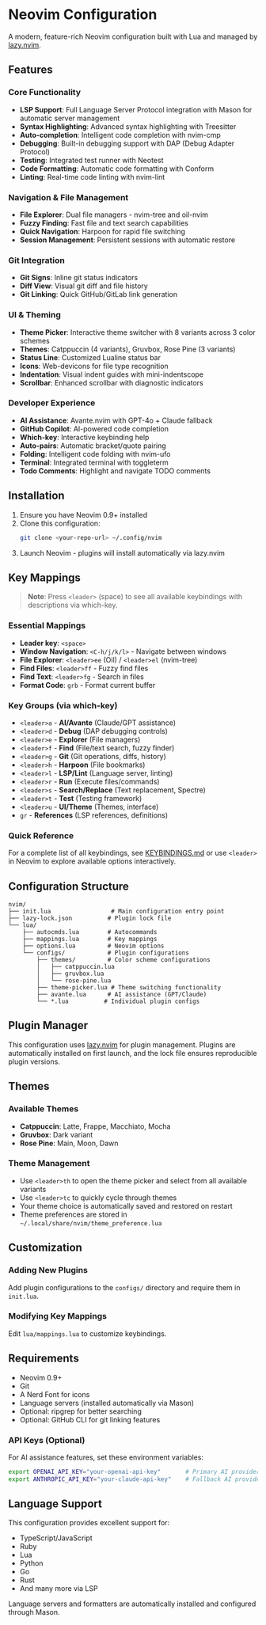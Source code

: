 # Neovim Configuration

A modern, feature-rich Neovim configuration built with Lua and managed by [lazy.nvim](https://github.com/folke/lazy.nvim).

## Features

### Core Functionality
- **LSP Support**: Full Language Server Protocol integration with Mason for automatic server management
- **Syntax Highlighting**: Advanced syntax highlighting with Treesitter
- **Auto-completion**: Intelligent code completion with nvim-cmp
- **Debugging**: Built-in debugging support with DAP (Debug Adapter Protocol)
- **Testing**: Integrated test runner with Neotest
- **Code Formatting**: Automatic code formatting with Conform
- **Linting**: Real-time code linting with nvim-lint

### Navigation & File Management
- **File Explorer**: Dual file managers - nvim-tree and oil-nvim
- **Fuzzy Finding**: Fast file and text search capabilities
- **Quick Navigation**: Harpoon for rapid file switching
- **Session Management**: Persistent sessions with automatic restore

### Git Integration
- **Git Signs**: Inline git status indicators
- **Diff View**: Visual git diff and file history
- **Git Linking**: Quick GitHub/GitLab link generation

### UI & Theming
- **Theme Picker**: Interactive theme switcher with 8 variants across 3 color schemes
- **Themes**: Catppuccin (4 variants), Gruvbox, Rose Pine (3 variants)
- **Status Line**: Customized Lualine status bar
- **Icons**: Web-devicons for file type recognition
- **Indentation**: Visual indent guides with mini-indentscope
- **Scrollbar**: Enhanced scrollbar with diagnostic indicators

### Developer Experience
- **AI Assistance**: Avante.nvim with GPT-4o + Claude fallback
- **GitHub Copilot**: AI-powered code completion
- **Which-key**: Interactive keybinding help
- **Auto-pairs**: Automatic bracket/quote pairing
- **Folding**: Intelligent code folding with nvim-ufo
- **Terminal**: Integrated terminal with toggleterm
- **Todo Comments**: Highlight and navigate TODO comments

## Installation

1. Ensure you have Neovim 0.9+ installed
2. Clone this configuration:
   ```bash
   git clone <your-repo-url> ~/.config/nvim
   ```
3. Launch Neovim - plugins will install automatically via lazy.nvim

## Key Mappings

> **Note**: Press `<leader>` (space) to see all available keybindings with descriptions via which-key.

### Essential Mappings
- **Leader key**: `<space>`
- **Window Navigation**: `<C-h/j/k/l>` - Navigate between windows  
- **File Explorer**: `<leader>ee` (Oil) / `<leader>el` (nvim-tree)
- **Find Files**: `<leader>ff` - Fuzzy find files
- **Find Text**: `<leader>fg` - Search in files
- **Format Code**: `grb` - Format current buffer

### Key Groups (via which-key)
- `<leader>a` - **AI/Avante** (Claude/GPT assistance)
- `<leader>d` - **Debug** (DAP debugging controls)
- `<leader>e` - **Explorer** (File managers)
- `<leader>f` - **Find** (File/text search, fuzzy finder)
- `<leader>g` - **Git** (Git operations, diffs, history)
- `<leader>h` - **Harpoon** (File bookmarks)
- `<leader>l` - **LSP/Lint** (Language server, linting)
- `<leader>r` - **Run** (Execute files/commands)
- `<leader>s` - **Search/Replace** (Text replacement, Spectre)
- `<leader>t` - **Test** (Testing framework)
- `<leader>u` - **UI/Theme** (Themes, interface)
- `gr` - **References** (LSP references, definitions)

### Quick Reference
For a complete list of all keybindings, see [KEYBINDINGS.md](KEYBINDINGS.md) or use `<leader>` in Neovim to explore available options interactively.

## Configuration Structure

```
nvim/
├── init.lua                 # Main configuration entry point
├── lazy-lock.json          # Plugin lock file
└── lua/
    ├── autocmds.lua        # Autocommands
    ├── mappings.lua        # Key mappings
    ├── options.lua         # Neovim options
    └── configs/            # Plugin configurations
        ├── themes/         # Color scheme configurations
        │   ├── catppuccin.lua
        │   ├── gruvbox.lua
        │   └── rose-pine.lua
        ├── theme-picker.lua # Theme switching functionality
        ├── avante.lua      # AI assistance (GPT/Claude)
        └── *.lua          # Individual plugin configs
```

## Plugin Manager

This configuration uses [lazy.nvim](https://github.com/folke/lazy.nvim) for plugin management. Plugins are automatically installed on first launch, and the lock file ensures reproducible plugin versions.

## Themes

### Available Themes
- **Catppuccin**: Latte, Frappe, Macchiato, Mocha
- **Gruvbox**: Dark variant
- **Rose Pine**: Main, Moon, Dawn

### Theme Management
- Use `<leader>th` to open the theme picker and select from all available variants
- Use `<leader>tc` to quickly cycle through themes
- Your theme choice is automatically saved and restored on restart
- Theme preferences are stored in `~/.local/share/nvim/theme_preference.lua`

## Customization

### Adding New Plugins
Add plugin configurations to the `configs/` directory and require them in `init.lua`.

### Modifying Key Mappings
Edit `lua/mappings.lua` to customize keybindings.

## Requirements

- Neovim 0.9+
- Git
- A Nerd Font for icons
- Language servers (installed automatically via Mason)
- Optional: ripgrep for better searching
- Optional: GitHub CLI for git linking features

### API Keys (Optional)
For AI assistance features, set these environment variables:
```bash
export OPENAI_API_KEY="your-openai-api-key"       # Primary AI provider
export ANTHROPIC_API_KEY="your-claude-api-key"    # Fallback AI provider
```

## Language Support

This configuration provides excellent support for:
- TypeScript/JavaScript
- Ruby
- Lua
- Python
- Go
- Rust
- And many more via LSP

Language servers and formatters are automatically installed and configured through Mason.